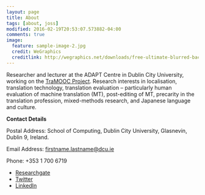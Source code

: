 ```yaml
---
layout: page
title: About
tags: [about, joss]
modified: 2016-02-19T20:53:07.573882-04:00
comments: true
image:
  feature: sample-image-2.jpg
  credit: WeGraphics
  creditlink: http://wegraphics.net/downloads/free-ultimate-blurred-background-pack/
---
```

Researcher and lecturer at the ADAPT Centre in Dublin City University, working on the <a href="http://tramooc.eu">TraMOOC Project</a>. Research interests in localisation, translation technology, translation evaluation – particularly human evaluation of machine translation (MT), post-editing of MT, precarity in the translation profession, mixed-methods research, and Japanese language and culture.



<b>Contact Details</b>

Postal Address: School of Computing, Dublin City University, Glasnevin, Dublin 9, Ireland.

Email Address: firstname.lastname@dcu.ie 

Phone: +353 1 700 6719

* <a href="https://www.researchgate.net/profile/Joss_Moorkens">Researchgate</a>
* <a href="https://twitter.com/Jossmo">Twitter</a>
* <a href="https://ie.linkedin.com/in/jossmo">LinkedIn</a>
